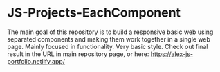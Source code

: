 # JS-Projects-EachComponent
The main goal of this repository is to build a responsive basic web using separated components and making them work together in a single web page. Mainly focused in functionality. Very basic style. 
Check out final result in the URL in main repository page, or here: https://alex-js-portfolio.netlify.app/
